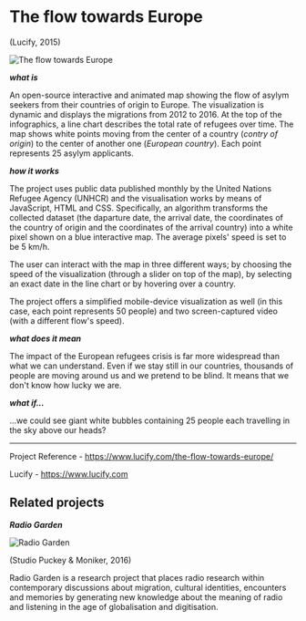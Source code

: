 # The flow towards Europe
(Lucify, 2015)

![The flow towards Europe](https://dublin.sciencegallery.com/trauma/assets/img/exhibits/the-flow-towards-europe.jpg)

***what is***

An open-source interactive and animated map showing the flow of asylym seekers from their countries of origin to Europe.
The visualization is dynamic and displays the migrations from 2012 to 2016. 
At the top of the infographics, a line chart describes the total rate of refugees over time. 
The map shows white points moving from the center of a country (*contry of origin*) to the center of another one (*European country*). 
Each point represents 25 asylym applicants.  

***how it works***

The project uses public data published monthly by the United Nations Refugee Agency (UNHCR) and the visualisation works by means of JavaScript, HTML and CSS. Specifically, an algorithm transforms the collected dataset (the daparture date, the arrival date, the coordinates of the country of origin and the coordinates of the arrival country) into a white pixel shown on a blue interactive map. The average pixels' speed is set to be 5 km/h.

The user can interact with the map in three different ways; by choosing the speed of the visualization (through a slider on top of the map), by selecting an exact date in the line chart or by hovering over a country.

The project offers a simplified mobile-device visualization as well (in this case, each point represents 50 people) and two screen-captured video (with a different flow's speed). 

***what does it mean***

The impact of the European refugees crisis is far more widespread than what we can understand.
Even if we stay still in our countries, thousands of people are moving around us and we pretend to be blind.
It means that we don't know how lucky we are.

***what if...***

...we could see giant white bubbles containing 25 people each travelling in the sky above our heads?

---

Project Reference - https://www.lucify.com/the-flow-towards-europe/

Lucify - https://www.lucify.com

## Related projects

***Radio Garden***

![Radio Garden](http://www.creativeapplications.net/wp-content/uploads/2016/12/radio_garden_01-800x500.jpg)

(Studio Puckey & Moniker, 2016)

Radio Garden is a research project that places radio research within contemporary discussions about migration, cultural identities, encounters and memories by generating new knowledge about the meaning of radio and listening in the age of globalisation and digitisation.
